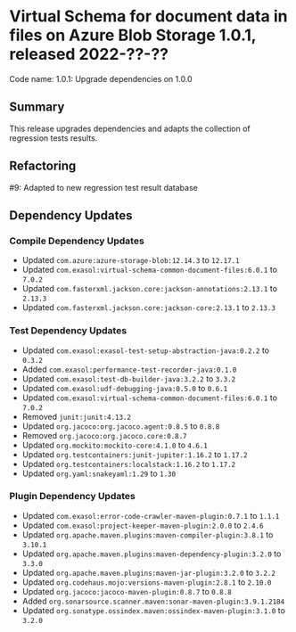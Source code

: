 # Virtual Schema for document data in files on Azure Blob Storage 1.0.1, released 2022-??-??

Code name: 1.0.1: Upgrade dependencies on 1.0.0

## Summary

This release upgrades dependencies and adapts the collection of regression tests results.

## Refactoring

#9: Adapted to new regression test result database

## Dependency Updates

### Compile Dependency Updates

* Updated `com.azure:azure-storage-blob:12.14.3` to `12.17.1`
* Updated `com.exasol:virtual-schema-common-document-files:6.0.1` to `7.0.2`
* Updated `com.fasterxml.jackson.core:jackson-annotations:2.13.1` to `2.13.3`
* Updated `com.fasterxml.jackson.core:jackson-core:2.13.1` to `2.13.3`

### Test Dependency Updates

* Updated `com.exasol:exasol-test-setup-abstraction-java:0.2.2` to `0.3.2`
* Added `com.exasol:performance-test-recorder-java:0.1.0`
* Updated `com.exasol:test-db-builder-java:3.2.2` to `3.3.2`
* Updated `com.exasol:udf-debugging-java:0.5.0` to `0.6.1`
* Updated `com.exasol:virtual-schema-common-document-files:6.0.1` to `7.0.2`
* Removed `junit:junit:4.13.2`
* Updated `org.jacoco:org.jacoco.agent:0.8.5` to `0.8.8`
* Removed `org.jacoco:org.jacoco.core:0.8.7`
* Updated `org.mockito:mockito-core:4.1.0` to `4.6.1`
* Updated `org.testcontainers:junit-jupiter:1.16.2` to `1.17.2`
* Updated `org.testcontainers:localstack:1.16.2` to `1.17.2`
* Updated `org.yaml:snakeyaml:1.29` to `1.30`

### Plugin Dependency Updates

* Updated `com.exasol:error-code-crawler-maven-plugin:0.7.1` to `1.1.1`
* Updated `com.exasol:project-keeper-maven-plugin:2.0.0` to `2.4.6`
* Updated `org.apache.maven.plugins:maven-compiler-plugin:3.8.1` to `3.10.1`
* Updated `org.apache.maven.plugins:maven-dependency-plugin:3.2.0` to `3.3.0`
* Updated `org.apache.maven.plugins:maven-jar-plugin:3.2.0` to `3.2.2`
* Updated `org.codehaus.mojo:versions-maven-plugin:2.8.1` to `2.10.0`
* Updated `org.jacoco:jacoco-maven-plugin:0.8.7` to `0.8.8`
* Added `org.sonarsource.scanner.maven:sonar-maven-plugin:3.9.1.2184`
* Updated `org.sonatype.ossindex.maven:ossindex-maven-plugin:3.1.0` to `3.2.0`
